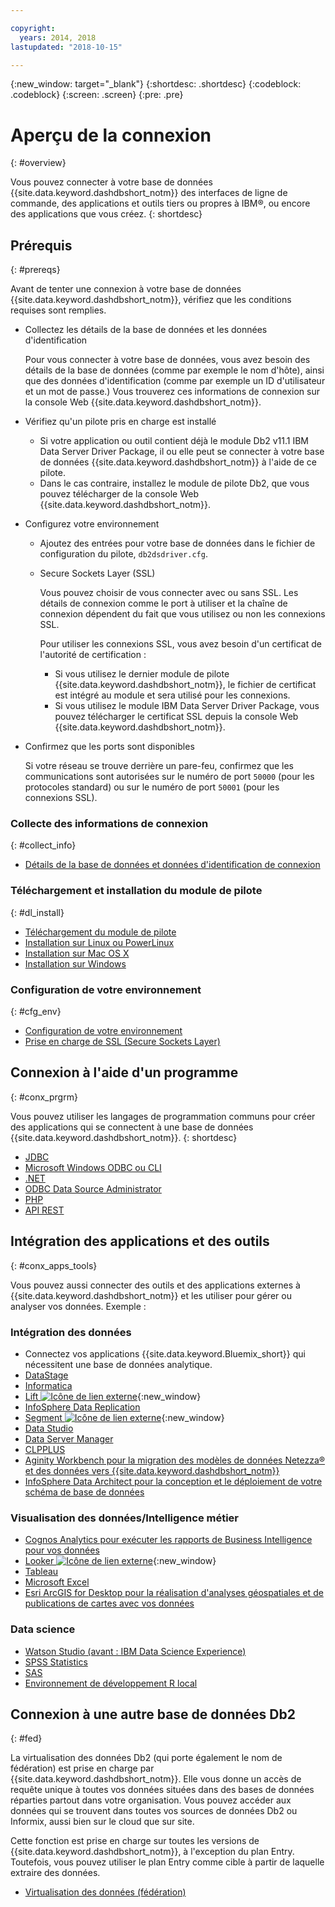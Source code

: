 ```yaml
---

copyright:
  years: 2014, 2018
lastupdated: "2018-10-15"

---
```


<!-- Attribute definitions --> 
{:new_window: target="_blank"}
{:shortdesc: .shortdesc}
{:codeblock: .codeblock}
{:screen: .screen}
{:pre: .pre}

# Aperçu de la connexion 
{: #overview}

Vous pouvez connecter à votre base de données {{site.data.keyword.dashdbshort_notm}} des interfaces de ligne de commande, des applications et outils tiers ou propres à IBM®, ou encore des applications que vous créez.
{: shortdesc}

## Prérequis
{: #prereqs}

Avant de tenter une connexion à votre base de données {{site.data.keyword.dashdbshort_notm}}, vérifiez que les conditions requises sont remplies. 

- Collectez les détails de la base de données et les données d'identification 

   Pour vous connecter à votre base de données, vous avez besoin des détails de la base de données (comme par exemple le nom d'hôte), ainsi que des données d'identification (comme par exemple un ID d'utilisateur et un mot de passe.) Vous trouverez ces informations de connexion sur la console Web {{site.data.keyword.dashdbshort_notm}}.

- Vérifiez qu'un pilote pris en charge est installé

   - Si votre application ou outil contient déjà le module Db2 v11.1 IBM Data Server Driver Package, il ou elle peut se connecter à votre base de données {{site.data.keyword.dashdbshort_notm}} à l'aide de ce pilote.
   - Dans le cas contraire, installez le module de pilote Db2, que vous pouvez télécharger de la console Web {{site.data.keyword.dashdbshort_notm}}.

- Configurez votre environnement

  - Ajoutez des entrées pour votre base de données dans le fichier de configuration du pilote, `db2dsdriver.cfg`.
  - Secure Sockets Layer (SSL)

    Vous pouvez choisir de vous connecter avec ou sans SSL. Les détails de connexion comme le port à utiliser et la chaîne de connexion dépendent du fait que vous utilisez ou non les connexions SSL.

    Pour utiliser les connexions SSL, vous avez besoin d'un certificat de l'autorité de certification :
    - Si vous utilisez le dernier module de pilote {{site.data.keyword.dashdbshort_notm}}, le fichier de certificat est intégré au module et sera utilisé pour les connexions.
    - Si vous utilisez le module IBM Data Server Driver Package, vous pouvez télécharger le certificat SSL depuis la console Web {{site.data.keyword.dashdbshort_notm}}.

- Confirmez que les ports sont disponibles

   Si votre réseau se trouve derrière un pare-feu, confirmez que les communications sont autorisées sur le numéro de port `50000` (pour les protocoles standard) ou sur le numéro de port `50001` (pour les connexions SSL).

<!-- Before you can connect to your {{site.data.keyword.dashdbshort_notm}} database, verify that you completed downloading and installing the necessary components on the prerequisites checklist: 

- [Prerequisites checklist](prereqs.html) -->

### Collecte des informations de connexion
{: #collect_info}

- [Détails de la base de données et données d'identification de connexion](credentials.html)

### Téléchargement et installation du module de pilote
{: #dl_install}

- [Téléchargement du module de pilote](driver_pkg.html)
- [Installation sur Linux ou PowerLinux](install_linux.html)
- [Installation sur Mac OS X](install_mac.html)
- [Installation sur Windows](install_win.html)

### Configuration de votre environnement
{: #cfg_env}

- [Configuration de votre environnement](driver_pkg_cfg.html)
- [Prise en charge de SSL (Secure Sockets Layer)](ssl.html)

## Connexion à l'aide d'un programme
{: #conx_prgrm}

Vous pouvez utiliser les langages de programmation communs pour créer des applications qui se connectent à une base de données {{site.data.keyword.dashdbshort_notm}}.
{: shortdesc}

- [JDBC](jdbc.html)
- [Microsoft Windows ODBC ou CLI](odbc_cli.html)
- [.NET](net_apps.html)
- [ODBC Data Source Administrator](odbc_data_source_admin.html)
- [PHP](php.html)
- [API REST](rest_api.html)
<!-- - [C++]() -->
<!-- - [Java]() -->
<!-- - [Node.js]() -->
<!-- - [Perl]() -->
<!-- - [Python]() -->

## Intégration des applications et des outils
{: #conx_apps_tools}

Vous pouvez aussi connecter des outils et des applications externes à {{site.data.keyword.dashdbshort_notm}}
et les utiliser pour gérer ou analyser vos données. Exemple :

### Intégration des données
- Connectez vos applications {{site.data.keyword.Bluemix_short}} qui nécessitent une base de données analytique.
- [DataStage](data.html#datastage)
- [Informatica](data.html#informatica)
- [Lift ![Icône de lien externe](../../../icons/launch-glyph.svg "Icône de lien externe")](https://lift.ng.bluemix.net/#docs){:new_window}
- [InfoSphere Data Replication](data.html#idr)
- [Segment ![Icône de lien externe](../../../icons/launch-glyph.svg "Icône de lien externe")](https://segment.com/docs/destinations/db2/){:new_window}
- [Data Studio](data.html#data_studio)
- [Data Server Manager](data.html#dsm)
- [CLPPLUS](data.html#clpplus)
- [Aginity Workbench pour la migration des modèles de données Netezza® et des données vers {{site.data.keyword.dashdbshort_notm}}](data.html#aginity_wb)
- [InfoSphere Data Architect pour la conception et le déploiement de votre schéma de base de données](data.html#ida)

### Visualisation des données/Intelligence métier
- [Cognos Analytics pour exécuter les rapports de Business Intelligence pour vos données](vis_bi.html#cognos)
- [Looker ![Icône de lien externe](../../../icons/launch-glyph.svg "Icône de lien externe")](https://docs.looker.com/setup-and-management/connecting-to-db){:new_window}
- [Tableau](vis_bi.html#tableau)
- [Microsoft Excel](vis_bi.html#excel)
- [Esri ArcGIS for Desktop pour la réalisation d'analyses géospatiales et de publications de cartes avec vos données](vis_bi.html#esri_arcgis)

### Data science
- [Watson Studio (avant : IBM Data Science Experience)](data_sci.html#watson_studio)
- [SPSS Statistics](data_sci.html#spss_stats)
- [SAS](data_sci.html#sas)
- [Environnement de développement R local](data_sci.html#r_dev_env)

## Connexion à une autre base de données Db2
{: #fed}

La virtualisation des données Db2 (qui porte également le nom de fédération) est prise en charge par {{site.data.keyword.dashdbshort_notm}}. Elle vous donne un accès de requête unique à toutes vos données situées dans des bases de données réparties partout dans votre organisation. Vous pouvez accéder aux données qui se trouvent dans toutes vos sources de données Db2 ou Informix, aussi bien sur le cloud que sur site. 

Cette fonction est prise en charge sur toutes les versions de {{site.data.keyword.dashdbshort_notm}}, à l'exception du plan Entry. Toutefois, vous pouvez utiliser le plan Entry comme cible à partir de laquelle extraire des données.

- [Virtualisation des données (fédération)](../federation.html)


